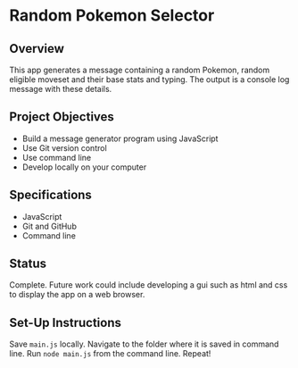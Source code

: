 # Random Pokemon Selector

## Overview
This app generates a message containing a random Pokemon, random eligible moveset and their base stats and typing. The output is a console log message with these details.

## Project Objectives
- Build a message generator program using JavaScript
- Use Git version control
- Use command line
- Develop locally on your computer

## Specifications
- JavaScript
- Git and GitHub
- Command line

## Status
Complete. Future work could include developing a gui such as html and css to display the app on a web browser. 

## Set-Up Instructions
Save ```main.js``` locally. 
Navigate to the folder where it is saved in command line.
Run ```node main.js``` from the command line. Repeat!
